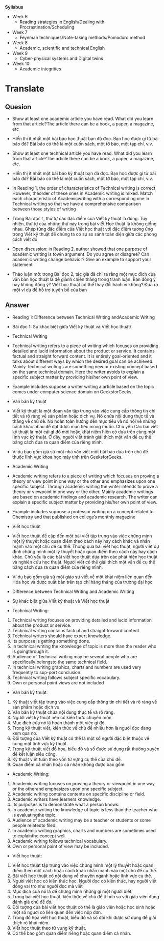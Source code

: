 **Syllabus**

- Week 6
	- Reading strategies in English/Dealing with Procrastination/Scheduling
- Week 7
	- Feynman techniques/Note-taking methods/Pomodoro method
- Week 8
	- Academic, scientific and technical English
- Week 9
	- Cyber-physical systems and Digital twins
- Week 10
    - Academic integrities

# Translate

## Quesion

- Show at least one academic article you have read. What did you learn from that article?The article there can be a book, a paper, a magazine, etc

- Hiển thị ít nhất một bài báo học thuật bạn đã đọc. Bạn học được gì từ bài báo đó? Bài báo có thể là một cuốn sách, một tờ báo, một tạp chí, v.v.

- Show at least one technical article you have read. What did you learn from that article?The article there can be a book, a paper, a magazine, etc.

- Hiển thị ít nhất một bài báo kỹ thuật bạn đã đọc. Bạn học được gì từ bài báo đó? Bài báo có thể là một cuốn sách, một tờ báo, một tạp chí, v.v.

- In Reading 1, the order of characteristics of Technical writing is correct. However, theorder of these ones in Academic writing is mixed. Match each characteristic of Academicwriting with a corresponding one in Technical writing so that we have a comprehensive comparison between those styles of writing

- Trong Bài đọc 1, thứ tự các đặc điểm của Viết kỹ thuật là đúng. Tuy nhiên, thứ tự của những thứ này trong bài viết Học thuật là không giống nhau. Ghép từng đặc điểm của Viết học thuật với đặc điểm tương ứng trong Viết kỹ thuật để chúng ta có sự so sánh toàn diện giữa các phong cách viết đó

- Open discussion: in Reading 2, author showed that one purpose of academic writing is towin argument. Do you agree or disagree? Can academic writing change behavior? Give an example to support your statement

- Thảo luận mở: trong Bài đọc 2, tác giả đã chỉ ra rằng một mục đích của văn bản học thuật là để giành chiến thắng trong tranh luận. Bạn đồng ý hay không đồng ý? Viết học thuật có thể thay đổi hành vi không? Đưa ra một ví dụ để hỗ trợ tuyên bố của bạn

## Answer

- Reading 1: Difference between Technical Writing andAcademic Writing

- Bài đọc 1: Sự khác biệt giữa Viết kỹ thuật và Viết học thuật\

- Technical Writing
- Technical writing refers to a piece of writing which focuses on providing detailed and lucid information about the product or service. It contains factual and straight forward content. It is entirely goal-oriented and it talks about different ways by which the desired goal can be achieved. Mainly Technical writings are something new or existing concept based on the same technical domain. Here the writer avoids to explain a specific subject matter by providing his/her own point of view.
- Example includes suppose a writer writing a article based on the topic comes under computer science domain on GeeksforGeeks.

- Văn bản kỹ thuật
- Viết kỹ thuật là một đoạn văn tập trung vào việc cung cấp thông tin chi tiết và rõ ràng về sản phẩm hoặc dịch vụ. Nó chứa nội dung thực tế và thẳng về chủ đề. Nó hoàn toàn hướng đến mục tiêu và nó nói về những cách khác nhau để đạt được mục tiêu mong muốn. Chủ yếu Các bài viết kỹ thuật là một cái gì đó mới hoặc khái niệm hiện có dựa trên cùng một lĩnh vực kỹ thuật. Ở đây, người viết tránh giải thích một vấn đề cụ thể bằng cách đưa ra quan điểm của riêng mình.
- Ví dụ bao gồm giả sử một nhà văn viết một bài báo dựa trên chủ đề thuộc lĩnh vực khoa học máy tính trên GeeksforGeeks.

- Academic Writing
- Academic writing refers to a piece of writing which focuses on proving a theory or view point in one way or the other and emphasizes upon one specific subject. Through academic writing the writer intends to prove a theory or viewpoint in one way or the other. Mainly academic writings are based on academic findings and academic research. The writer can explain a specific subject matter by providing his/her own point of view.
- Example includes suppose a professor writing on a concept related to Chemistry and that published on college’s monthly magazine

- Viết học thuật
- Viết học thuật đề cập đến một bài viết tập trung vào việc chứng minh một lý thuyết hoặc quan điểm theo cách này hay cách khác và nhấn mạnh vào một chủ đề cụ thể. Thông qua bài viết học thuật, người viết dự định chứng minh một lý thuyết hoặc quan điểm theo cách này hay cách khác. Chủ yếu là các bài viết học thuật dựa trên các phát hiện học thuật và nghiên cứu học thuật. Người viết có thể giải thích một vấn đề cụ thể bằng cách đưa ra quan điểm của riêng mình.
- Ví dụ bao gồm giả sử một giáo sư viết về một khái niệm liên quan đến Hóa học và được xuất bản trên tạp chí hàng tháng của trường đại học

- Difference between Technical Writing and Academic Writing
- Sự khác biệt giữa Viết kỹ thuật và Viết học thuật

- Technical Writing:
1. Technical writing focuses on providing detailed and lucid information about the product or service.
2. Technical writing contains factual and straight forward content.
3. Technical writers should have expert knowledge.
4. Its purpose is getting something done.
5. In technical writing the knowledge of topic is more than the reader who is goingthrough it.
6. Audience of Technical writing may be several people who are specifically belongsto the same technical field.
7. In technical writing graphics, charts and numbers are used very frequently to sup-port conclusion.
8. Technical writing follows subject specific vocabulary.
9. Own or personal point views are not included

- Văn bản kỹ thuật:
1. Kỹ thuật viết tập trung vào việc cung cấp thông tin chi tiết và rõ ràng về sản phẩm hoặc dịch vụ.
2. Văn bản kỹ thuật chứa nội dung thực tế và rõ ràng.
3. Người viết kỹ thuật nên có kiến ​​thức chuyên môn.
4. Mục đích của nó là hoàn thành một việc gì đó.
5. Trong kỹ thuật viết, kiến ​​thức về chủ đề nhiều hơn là người đọc đang xem qua nó.
6. Đối tượng của Viết kỹ thuật có thể là một số người đặc biệt thuộc về cùng một lĩnh vực kỹ thuật.
7. Trong kỹ thuật viết đồ họa, biểu đồ và số được sử dụng rất thường xuyên để kết luận siêu cổng.
8. Kỹ thuật viết tuân theo vốn từ vựng cụ thể của chủ đề.
9. Quan điểm cá nhân hoặc cá nhân không được bao gồm

- Academic Writing:
1. Academic writing focuses on proving a theory or viewpoint in one way or the otherand emphasizes upon one specific subject.
2. Academic writing contains contents on specific discipline or field.
3. Academic writers have learners knowledge.
4. Its purposes is to demonstrate what a person knows.
5. In academic writing the knowledge of topic is less than the teacher who is evaluatingthe topic.
6. Audience of academic writing may be a teacher or students or some people relatedto filed.
7. In academic writing graphics, charts and numbers are sometimes used to explainthe concept well.
8. Academic writing follows technical vocabulary.
9. Own or personal point of view may be included.


- Viết học thuật:
1. Viết học thuật tập trung vào việc chứng minh một lý thuyết hoặc quan điểm theo một cách hoặc cách khác nhấn mạnh vào một chủ đề cụ thể.
2. Bài viết học thuật có nội dung về chuyên ngành hoặc lĩnh vực cụ thể.
3. Người viết học có kiến ​​thức học. Người đọc có kiến thức, hay người viết đóng vai trò như người đọc mà viết
4. Mục đích của nó là để chứng minh những gì một người biết.
5. Trong bài viết học thuật, kiến ​​thức về chủ đề ít hơn so với giáo viên đang đánh giá chủ đề đó.
6. Đối tượng của bài viết học thuật có thể là giáo viên hoặc học sinh hoặc một số người có liên quan đến việc nộp đơn.
7. Trong đồ họa viết học thuật, biểu đồ và số đôi khi được sử dụng để giải thích rõ khái niệm.
8. Viết học thuật theo từ vựng kỹ thuật.
9. Có thể bao gồm quan điểm riêng hoặc quan điểm cá nhân.
